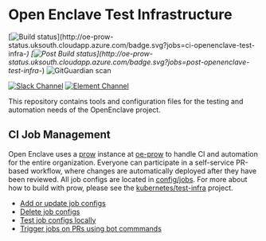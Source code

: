 # Open Enclave Test Infrastructure


[![Build status](http://oe-prow-status.uksouth.cloudapp.azure.com/badge.svg?jobs=ci-openenclave-test-infra-*)](http://oe-prow-status.uksouth.cloudapp.azure.com/badge.svg?jobs=ci-openenclave-test-infra-*)
[![Post Build status](http://oe-prow-status.uksouth.cloudapp.azure.com/badge.svg?jobs=post-openenclave-test-infra-*)](http://oe-prow-status.uksouth.cloudapp.azure.com/badge.svg?jobs=post-openenclave-test-infra-*)
![GitGuardian scan](https://github.com/openenclave-ci/test-infra/workflows/GitGuardian%20scan/badge.svg)

[![Slack Channel](https://img.shields.io/badge/Slack-Join-purple)](https://openenclaveciteam.slack.com/)
[![Element Channel](https://img.shields.io/badge/Slack-Join-green)](https://matrix.to/#/!iUVElxxPQQMxGLHAJH:openenclave.io?via=openenclave.io)

This repository contains tools and configuration files for the testing and automation needs of the OpenEnclave project.

CI Job Management
------------------------------

Open Enclave uses a [prow](https://github.com/kubernetes/test-infra/blob/master/prow) instance at [oe-prow](http://oe-prow-status.uksouth.cloudapp.azure.com/) to handle CI and automation for the entire organization. Everyone can participate in a self-service PR-based workflow, where changes are automatically deployed after they have been reviewed. All job configs are located in [config/jobs](config/jobs). For more about how to build with prow, please see the [kubernetes/test-infra](https://github.com/kubernetes/test-infra#ci-job-management) project.

- [Add or update job configs](https://github.com/kubernetes/test-infra/blob/master/config/jobs/README.md#adding-or-updating-jobs)
- [Delete job configs](https://github.com/kubernetes/test-infra/blob/master/config/jobs/README.md#deleting-jobs)
- [Test job configs locally](https://github.com/kubernetes/test-infra/blob/master/config/jobs/README.md#testing-jobs-locally)
- [Trigger jobs on PRs using bot commmands](https://go.k8s.io/bot-commands)

